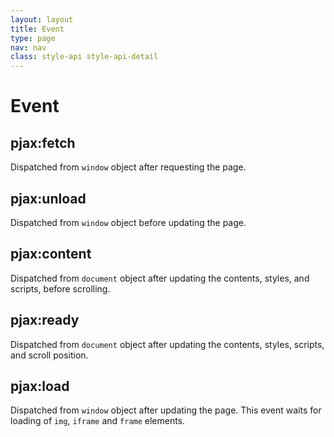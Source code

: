 ```yaml
---
layout: layout
title: Event
type: page
nav: nav
class: style-api style-api-detail
---
```


# Event

## pjax:fetch

Dispatched from `window` object after requesting the page.

## pjax:unload

Dispatched from `window` object before updating the page.

## pjax:content

Dispatched from `document` object after updating the contents, styles, and scripts, before scrolling.

## pjax:ready

Dispatched from `document` object after updating the contents, styles, scripts, and scroll position.

## pjax:load

Dispatched from `window` object after updating the page.
This event waits for loading of `img`, `iframe` and `frame` elements.
